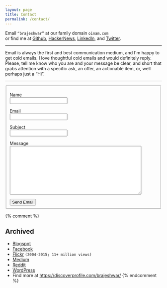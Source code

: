 ```yaml
---
layout: page
title: Contact
permalink: /contact/
---
```


Email ```“brajeshwar”``` at our family domain ```oinam.com```\
or find me at
[Github](http://github.com/brajeshwar),
[HackerNews](https://news.ycombinator.com/user?id=Brajeshwar),
[LinkedIn](https://www.linkedin.com/in/brajeshwar/),
and
[Twitter](https://twitter.com/brajeshwar).

---

Email is always the first and best communication medium, and I'm happy to get cold emails. I love thoughtful cold emails and would definitely reply. Please, tell me know who you are and your message be clear, and short that grabs attention with a specific ask, an offer, an actionable item, or, well perhaps just a “Hi”.

---

<form id="contact-form" action="https://formspree.io/f/mrgrrljj" method="POST">
  <fieldset>
    <p id="contact-form-status" style="font-weight: bold;"></p>
    <p>
      <label for="name">Name</label><br>
      <input type="text" name="name" required>
    </p>
    <p>
      <label for="email">Email</label><br>
      <input type="email" name="email" required>
    </p>
    <p>
      <label for="subject">Subject</label><br>
      <input type="text" name="subject" required>
    </p>
    <p>
      <label for="message">Message</label><br>
      <textarea cols="50" rows="10" name="message" required></textarea>
    </p>
    <button type="submit">Send Email</button>
  </fieldset>
</form>

<script>
var form = document.getElementById("contact-form");

async function handleSubmit(event) {
  event.preventDefault();
  var status = document.getElementById("contact-form-status");
  var data = new FormData(event.target);
  fetch(event.target.action, {
    method: form.method,
    body: data,
    headers: {
      'Accept': 'application/json'
    }
  }).then(response => {
    status.innerHTML = "Thanks! Email Sent.";
    form.reset()
  }).catch(error => {
    status.innerHTML = "Oops! Didn't work. Can you please retry?"
  });
}
form.addEventListener("submit", handleSubmit)
</script>


{% comment %}
## Archived

- [Blogspot](http://brajeshwar.blogspot.com)
- [Facebook](https://www.facebook.com/brajeshwar/)
- [Flickr](https://www.flickr.com/photos/brajeshwar/) `(2004-2015; 11+ million views)`
- [Medium](https://medium.com/@brajeshwar)
- [Reddit](https://www.reddit.com/user/Brajeshwar/)
- [WordPress](https://profiles.wordpress.org/brajeshwar/)
- Find more at https://discoverprofile.com/brajeshwar/
{% endcomment %}